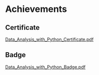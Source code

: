

# Achievements
## Certificate
[Data_Analysis_with_Python_Certificate.pdf](https://prod-files-secure.s3.us-west-2.amazonaws.com/03e82b26-cccb-4906-bb56-adabcbdc0655/1aa3a050-2338-4a85-85d5-899bad17a31c/Data_Analysis_with_Python_Certificate.pdf?X-Amz-Algorithm=AWS4-HMAC-SHA256&X-Amz-Content-Sha256=UNSIGNED-PAYLOAD&X-Amz-Credential=ASIAZI2LB466TYTQ4QFU%2F20250203%2Fus-west-2%2Fs3%2Faws4_request&X-Amz-Date=20250203T111221Z&X-Amz-Expires=3600&X-Amz-Security-Token=IQoJb3JpZ2luX2VjEPv%2F%2F%2F%2F%2F%2F%2F%2F%2F%2FwEaCXVzLXdlc3QtMiJGMEQCIFTEnYxuh8KoMvhvpcBshFfDyo8Ltg8QXyiZLWIEJxz2AiBN61f0mrn1cFsFdpjpPXMO8nhSijxUNQ7t9tHGyB0VHyr%2FAwgUEAAaDDYzNzQyMzE4MzgwNSIMXAWdkrUAzT8Ewx08KtwDC9IAb4g3chad7jI%2FYMrnCJrx26oHb7erLqlgsRZqZTZ%2BRWnScZVBg4xcz50UtdYjpRpic2J6I37RTt3AboL%2F7famJf1odOD4IQq7r1UjwrX6so4AGhqAbV7KwvMjESc1y0it2bjg3q9NWnqbnZwOq2DjiMCsEW%2Be%2FOfZEpMaOoniFh%2BzdZHrytd2HQ7VEpFhZfRfKPqwnSRMCAUuxove276wE6jZJuU8yKL6OOUi0SyvhQ9Ixez5QnMo8WZWq%2Fy5mTkdN8ESnWBglOvTSkIAriKTZEUXBgf8%2BfrC4APfaaTxV2JbArJZIVLfeGvFuzPDuyt1X9o0XIXKoVekY7k0JG1zYZyphS9moTD2TQFccyLM8syexqTpJYWpv6ni8WJOovzP037xLPhga0LVS5Y%2FatmDr4dumaaq%2Fz3%2BFoWhO4MuGG7j4DjyATk8EKjhDqdA9YKPzwslD3jWW%2FUMA5Y%2F8X4oyKoHna4RA%2FfSkn3i12PMReiRsWyO251cnhGqX4fZi%2Ftnj4b%2BYRkz3vU8DmkMUoBQ%2Fw6v9PnpCcaMlGAizikusEs8MfLtlDf3gP%2F0rw78Tt%2BxMuuINussfuqY7XI3M1o5WwlRJ6K0785SWTT%2FDkEzkKeOfdWLAYVhRvgwirWCvQY6pgHJyRDf2g4k4YSVMTEzJM7MMZaFujtKQQ8psw%2BtvyItuonxOqReJ5FndSkrvm1UnccLNHl2%2FZFLHYOjobv%2B6hdrS%2BtQexcHs3bprmwv8p2m7UXyg5rjvI2jZwlCIEwZG1zFbAT8Qf9P0yTW%2BIDyvOURziLSjLLDCx7TzmpgQAh5U7tQVkMgfYluU5ONEBrAGySpoxSF9mM6RAn0N%2F9l3oYugOPQEI0%2F&X-Amz-Signature=8419051c8a2ee1bce9e956db8cdb42c5c0b5d32bd8af069198f0dfc1a4bd88d1&X-Amz-SignedHeaders=host&x-id=GetObject)
## Badge
[Data_Analysis_with_Python_Badge.pdf](https://prod-files-secure.s3.us-west-2.amazonaws.com/03e82b26-cccb-4906-bb56-adabcbdc0655/4fa9bcf8-b584-40dd-8775-c0bfadf6a6f0/Data_Analysis_with_Python_Badge.pdf?X-Amz-Algorithm=AWS4-HMAC-SHA256&X-Amz-Content-Sha256=UNSIGNED-PAYLOAD&X-Amz-Credential=ASIAZI2LB466TYTQ4QFU%2F20250203%2Fus-west-2%2Fs3%2Faws4_request&X-Amz-Date=20250203T111221Z&X-Amz-Expires=3600&X-Amz-Security-Token=IQoJb3JpZ2luX2VjEPv%2F%2F%2F%2F%2F%2F%2F%2F%2F%2FwEaCXVzLXdlc3QtMiJGMEQCIFTEnYxuh8KoMvhvpcBshFfDyo8Ltg8QXyiZLWIEJxz2AiBN61f0mrn1cFsFdpjpPXMO8nhSijxUNQ7t9tHGyB0VHyr%2FAwgUEAAaDDYzNzQyMzE4MzgwNSIMXAWdkrUAzT8Ewx08KtwDC9IAb4g3chad7jI%2FYMrnCJrx26oHb7erLqlgsRZqZTZ%2BRWnScZVBg4xcz50UtdYjpRpic2J6I37RTt3AboL%2F7famJf1odOD4IQq7r1UjwrX6so4AGhqAbV7KwvMjESc1y0it2bjg3q9NWnqbnZwOq2DjiMCsEW%2Be%2FOfZEpMaOoniFh%2BzdZHrytd2HQ7VEpFhZfRfKPqwnSRMCAUuxove276wE6jZJuU8yKL6OOUi0SyvhQ9Ixez5QnMo8WZWq%2Fy5mTkdN8ESnWBglOvTSkIAriKTZEUXBgf8%2BfrC4APfaaTxV2JbArJZIVLfeGvFuzPDuyt1X9o0XIXKoVekY7k0JG1zYZyphS9moTD2TQFccyLM8syexqTpJYWpv6ni8WJOovzP037xLPhga0LVS5Y%2FatmDr4dumaaq%2Fz3%2BFoWhO4MuGG7j4DjyATk8EKjhDqdA9YKPzwslD3jWW%2FUMA5Y%2F8X4oyKoHna4RA%2FfSkn3i12PMReiRsWyO251cnhGqX4fZi%2Ftnj4b%2BYRkz3vU8DmkMUoBQ%2Fw6v9PnpCcaMlGAizikusEs8MfLtlDf3gP%2F0rw78Tt%2BxMuuINussfuqY7XI3M1o5WwlRJ6K0785SWTT%2FDkEzkKeOfdWLAYVhRvgwirWCvQY6pgHJyRDf2g4k4YSVMTEzJM7MMZaFujtKQQ8psw%2BtvyItuonxOqReJ5FndSkrvm1UnccLNHl2%2FZFLHYOjobv%2B6hdrS%2BtQexcHs3bprmwv8p2m7UXyg5rjvI2jZwlCIEwZG1zFbAT8Qf9P0yTW%2BIDyvOURziLSjLLDCx7TzmpgQAh5U7tQVkMgfYluU5ONEBrAGySpoxSF9mM6RAn0N%2F9l3oYugOPQEI0%2F&X-Amz-Signature=5f2cfbb39cdf68ef41ee705b6914a637d05589ba08bac9c599b2f3e9257b4ce4&X-Amz-SignedHeaders=host&x-id=GetObject)
